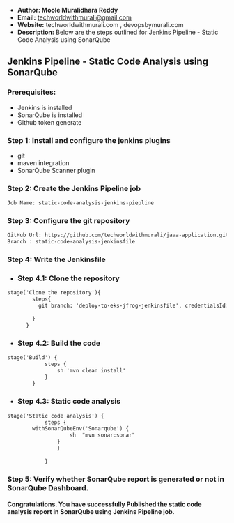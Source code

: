 + <b>Author: Moole Muralidhara Reddy</b></br>
+ <b>Email:</b> techworldwithmurali@gmail.com</br>
+ <b>Website:</b> techworldwithmurali.com , devopsbymurali.com</br>
+ <b>Description:</b> Below are the steps outlined for Jenkins Pipeline - Static Code Analysis using SonarQube</br>

## Jenkins Pipeline - Static Code Analysis using SonarQube

### Prerequisites:
  + Jenkins is installed
  + SonarQube is installed
  + Github token generate

### Step 1: Install and configure the jenkins plugins
  + git
  + maven integration
  + SonarQube Scanner plugin
  
### Step 2: Create the Jenkins Pipeline job
```xml
Job Name: static-code-analysis-jenkins-piepline
```
### Step 3: Configure the git repository
```xml
GitHub Url: https://github.com/techworldwithmurali/java-application.git
Branch : static-code-analysis-jenkinsfile
```
### Step 4: Write the Jenkinsfile
  + ### Step 4.1: Clone the repository 
```xml
stage('Clone the repository'){
        steps{
          git branch: 'deploy-to-eks-jfrog-jenkinsfile', credentialsId: 'Github_credentails', url: 'https://github.com/techworldwithmurali/java-application.git'
          
        } 
      }
```
  + ### Step 4.2: Build the code
```xml
stage('Build') {
            steps {
                sh 'mvn clean install'
            }
        }
```
+ ### Step 4.3: Static code analysis
```xml
stage('Static code analysis') {
            steps {
        withSonarQubeEnv('Sonarqube') {
                    sh  "mvn sonar:sonar"
                }
                }
                
            }
```
     
### Step 5: Verify whether SonarQube report is generated or not in SonarQube Dashboard.

#### Congratulations. You have successfully Published the static code analysis report in SonarQube using Jenkins Pipeline job.
